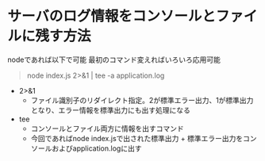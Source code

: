 # サーバのログ情報をコンソールとファイルに残す方法

nodeであれば以下で可能 最初のコマンド変えればいろいろ応用可能
> node index.js 2>&1 | tee -a application.log

- 2>&1 
  - ファイル識別子のリダイレクト指定。2が標準エラー出力、1が標準出力となり、エラー情報を標準出力にも出す処理になる
- tee 
  - コンソールとファイル両方に情報を出すコマンド
  - 今回であればnode index.jsで出された標準出力 + 標準エラー出力をコンソールおよびapplication.logに出す
